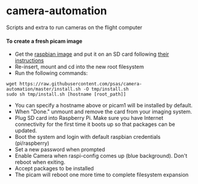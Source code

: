 # camera-automation
Scripts and extra to run cameras on the flight computer

#### To create a fresh picam image
- Get the [raspbian image](https://www.raspberrypi.org/downloads/) and put it on an SD card following [their instructions](https://www.raspberrypi.org/documentation/installation/installing-images/README.md)
- Re-insert, mount and cd into the new root filesystem
- Run the following commands:
```
wget https://raw.githubusercontent.com/psas/camera-automation/master/install.sh -O tmp/install.sh
sudo sh tmp/install.sh [hostname [root_path]]
```
- You can specify a hostname above or picam1 will be installed by default.
- When "Done." unmount and remove the card from your imaging system.
- Plug SD card into Raspberry Pi.  Make sure you have Internet connectivity for the first time it boots up so that packages can be updated.
- Boot the system and login with default raspbian credentials (pi/raspberry)
- Set a new password when prompted
- Enable Camera when raspi-config comes up (blue background).  Don't reboot when exiting.
- Accept packages to be installed
- The picam will reboot one more time to complete filesystem expansion
